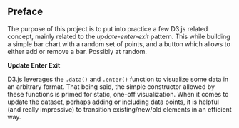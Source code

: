 <!-- Link to the work-in-progress pen right [here](). -->

## Preface

The purpose of this project is to put into practice a few D3.js related concept, mainly related to the _update-enter-exit_ pattern. This while building a simple bar chart with a random set of points, and a button which allows to either add or remove a bar. Possibly at random.

**Update Enter Exit**

D3.js leverages the `.data()` and `.enter()` function to visualize some data in an arbitrary format. That being said, the simple constructor allowed by these functions is primed for static, one-off visualization. When it comes to update the dataset, perhaps adding or including data points, it is helpful (and really impressive) to transition existing/new/old elements in an efficient way.

